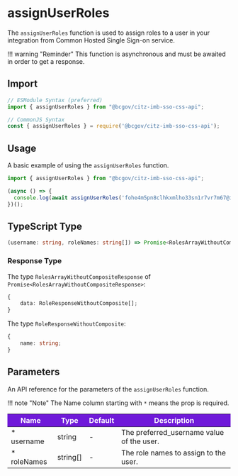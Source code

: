 # assignUserRoles

The `assignUserRoles` function is used to assign roles to a user in your integration from Common Hosted Single Sign-on service. 

!!! warning "Reminder"
    This function is asynchronous and must be awaited in order to get a response.

## Import

```JavaScript
// ESModule Syntax (preferred)
import { assignUserRoles } from "@bcgov/citz-imb-sso-css-api";

// CommonJS Syntax
const { assignUserRoles } = require('@bcgov/citz-imb-sso-css-api');
```

## Usage

A basic example of using the `assignUserRoles` function.

```JavaScript
import { assignUserRoles } from "@bcgov/citz-imb-sso-css-api";

(async () => {
  console.log(await assignUserRoles('fohe4m5pn8clhkxmlho33sn1r7vr7m67@idir', ['Admin']));
})();
```

## TypeScript Type

```TypeScript
(username: string, roleNames: string[]) => Promise<RolesArrayWithoutCompositeResponse>;
```

### Response Type

The type `RolesArrayWithoutCompositeResponse` of `Promise<RolesArrayWithoutCompositeResponse>`:

```TypeScript
{
    data: RoleResponseWithoutComposite[];
}
```

The type `RoleResponseWithoutComposite`:

```TypeScript
{
    name: string;
}
```

## Parameters

An API reference for the parameters of the `assignUserRoles` function.

!!! note "Note"
    The Name column starting with `*` means the prop is required.

<table>
  <!-- Table columns -->
  <thead>
    <tr>
      <th style="background: #6f19d9; color: white;">Name</th>
      <th style="background: #6f19d9; color: white;">Type</th>
      <th style="background: #6f19d9; color: white;">Default</th>
      <th style="background: #6f19d9; color: white;">Description</th>
    </tr>
  </thead>

  <!-- Table rows -->
  <tbody>
    <tr>
      <td>* username</td>
      <td>string</td>
      <td>-</td>
      <td>The preferred_username value of the user.</td>
    </tr>
    <tr>
      <td>* roleNames</td>
      <td>string[]</td>
      <td>-</td>
      <td>The role names to assign to the user.</td>
    </tr>
  </tbody>
</table>
